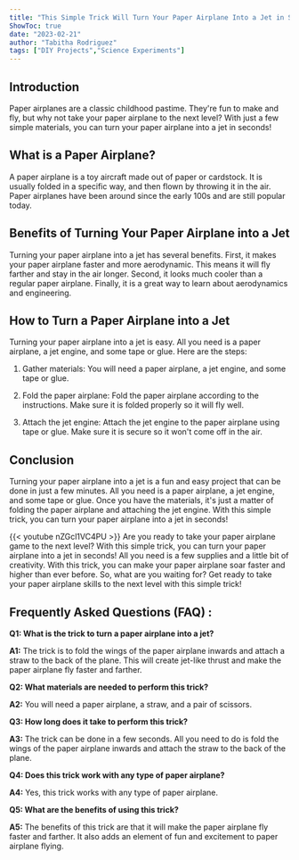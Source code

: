 ```yaml
---
title: "This Simple Trick Will Turn Your Paper Airplane Into a Jet in Seconds!"
ShowToc: true 
date: "2023-02-21"
author: "Tabitha Rodriguez" 
tags: ["DIY Projects","Science Experiments"]
---
```

## Introduction

Paper airplanes are a classic childhood pastime. They're fun to make and fly, but why not take your paper airplane to the next level? With just a few simple materials, you can turn your paper airplane into a jet in seconds!

## What is a Paper Airplane?

A paper airplane is a toy aircraft made out of paper or cardstock. It is usually folded in a specific way, and then flown by throwing it in the air. Paper airplanes have been around since the early 100s and are still popular today.

## Benefits of Turning Your Paper Airplane into a Jet

Turning your paper airplane into a jet has several benefits. First, it makes your paper airplane faster and more aerodynamic. This means it will fly farther and stay in the air longer. Second, it looks much cooler than a regular paper airplane. Finally, it is a great way to learn about aerodynamics and engineering.

## How to Turn a Paper Airplane into a Jet

Turning your paper airplane into a jet is easy. All you need is a paper airplane, a jet engine, and some tape or glue. Here are the steps:

1. Gather materials: You will need a paper airplane, a jet engine, and some tape or glue.

2. Fold the paper airplane: Fold the paper airplane according to the instructions. Make sure it is folded properly so it will fly well.

3. Attach the jet engine: Attach the jet engine to the paper airplane using tape or glue. Make sure it is secure so it won't come off in the air.

## Conclusion

Turning your paper airplane into a jet is a fun and easy project that can be done in just a few minutes. All you need is a paper airplane, a jet engine, and some tape or glue. Once you have the materials, it's just a matter of folding the paper airplane and attaching the jet engine. With this simple trick, you can turn your paper airplane into a jet in seconds!

{{< youtube nZGcl1VC4PU >}} 
Are you ready to take your paper airplane game to the next level? With this simple trick, you can turn your paper airplane into a jet in seconds! All you need is a few supplies and a little bit of creativity. With this trick, you can make your paper airplane soar faster and higher than ever before. So, what are you waiting for? Get ready to take your paper airplane skills to the next level with this simple trick!

## Frequently Asked Questions (FAQ) :
**Q1: What is the trick to turn a paper airplane into a jet?**

**A1:** The trick is to fold the wings of the paper airplane inwards and attach a straw to the back of the plane. This will create jet-like thrust and make the paper airplane fly faster and farther. 

**Q2: What materials are needed to perform this trick?**

**A2:** You will need a paper airplane, a straw, and a pair of scissors. 

**Q3: How long does it take to perform this trick?**

**A3:** The trick can be done in a few seconds. All you need to do is fold the wings of the paper airplane inwards and attach the straw to the back of the plane. 

**Q4: Does this trick work with any type of paper airplane?**

**A4:** Yes, this trick works with any type of paper airplane. 

**Q5: What are the benefits of using this trick?**

**A5:** The benefits of this trick are that it will make the paper airplane fly faster and farther. It also adds an element of fun and excitement to paper airplane flying.





